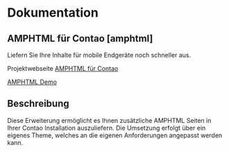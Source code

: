 # Dokumentation

## AMPHTML für Contao [amphtml]

Liefern Sie Ihre Inhalte für mobile Endgeräte noch schneller aus.

Projektwebseite [AMPHTML für Contao](https://pdir.de/news/amphtml-beschleunigte-mobile-seiten-fuer-contao.html)

[AMPHTML Demo](http://demo.pdir.de/?amp)

## Beschreibung

Diese Erweiterung ermöglicht es Ihnen zusätzliche AMPHTML Seiten in Ihrer Contao Installation auszuliefern. Die Umsetzung erfolgt über ein eigenes Theme, welches an die eigenen Anforderungen angepasst werden kann. 